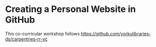 # Creating a Personal Website in GitHub

This co-curricular workshop follows https://github.com/yorkulibraries-ds/carpentries-rr-vc 
